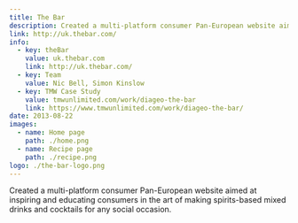 ```yaml
---
title: The Bar
description: Created a multi-platform consumer Pan-European website aimed at inspiring and educating consumers in the art of making spirits-based mixed drinks and cocktails for any social occasion.
link: http://uk.thebar.com/
info:
  - key: theBar
    value: uk.thebar.com
    link: http://uk.thebar.com/
  - key: Team
    value: Nic Bell, Simon Kinslow
  - key: TMW Case Study
    value: tmwunlimited.com/work/diageo-the-bar
    link: https://www.tmwunlimited.com/work/diageo-the-bar/
date: 2013-08-22
images:
  - name: Home page
    path: ./home.png
  - name: Recipe page
    path: ./recipe.png
logo: ./the-bar-logo.png
---
```


Created a multi-platform consumer Pan-European website aimed at inspiring and educating consumers in the art of making spirits-based mixed drinks and cocktails for any social occasion.
